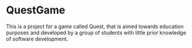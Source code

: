 # QuestGame
This is a project for a game called Quest, that is aimed towards education purposes and developed by a group of students with little prior knowledge of software development.
